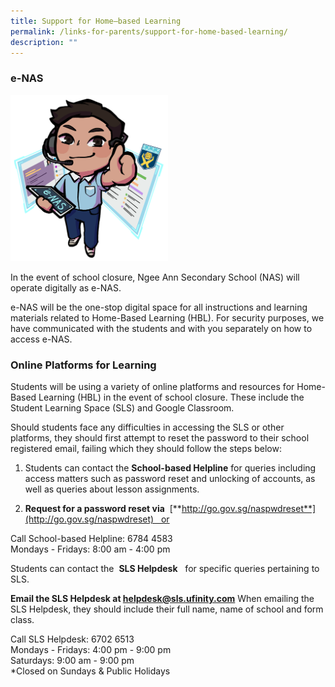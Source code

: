 ```yaml
---
title: Support for Home–based Learning
permalink: /links-for-parents/support-for-home-based-learning/
description: ""
---
```

### e-NAS

<img src="/images/e-NAS%201.png" 
     style="width:50%">

In the event of school closure, Ngee Ann Secondary School (NAS) will operate digitally as e-NAS. 

e-NAS will be the one-stop digital space for all instructions and learning materials related to Home-Based Learning (HBL). For security purposes, we have communicated with the students and with you separately on how to access e-NAS.

### Online Platforms for Learning

Students will be using a variety of online platforms and resources for Home-Based Learning (HBL) in the event of school closure. These include the Student Learning Space (SLS) and Google Classroom.

Should students face any difficulties in accessing the SLS or other platforms, they should first attempt to reset the password to their school registered email, failing which they should follow the steps below:

1.  Students can contact the **School-based Helpline** for queries including access matters such as password reset and unlocking of accounts, as well as queries about lesson assignments.   
      
    
2. **Request for a password reset via**  [**http://go.gov.sg/naspwdreset**](http://go.gov.sg/naspwdreset)   or

Call School-based Helpline: 6784 4583  <br>
Mondays - Fridays: 8:00 am - 4:00 pm
    
Students can contact the  **SLS Helpdesk**   for specific queries pertaining to SLS.
    
**Email the SLS Helpdesk at helpdesk@sls.ufinity.com** When emailing the SLS Helpdesk, they should include their full name, name of school and form class.
    
Call SLS Helpdesk: 6702 6513 <br>
Mondays - Fridays: 4:00 pm - 9:00 pm  <br>
Saturdays: 9:00 am - 9:00 pm  <br>
*Closed on Sundays & Public Holidays